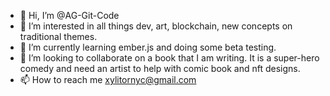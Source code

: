 - 👋 Hi, I’m @AG-Git-Code
- 👀 I’m interested in all things dev, art, blockchain, new concepts on traditional themes.
- 🌱 I’m currently learning ember.js and doing some beta testing.
- 💞️ I’m looking to collaborate on a book that I am writing.  It is a super-hero comedy and need an artist to help with comic book and nft designs.
- 📫 How to reach me xylitornyc@gmail.com

<!---
AG-Git-Code/AG-Git-Code is a ✨ special ✨ repository because its `README.md` (this file) appears on your GitHub profile.
You can click the Preview link to take a look at your changes.
--->
